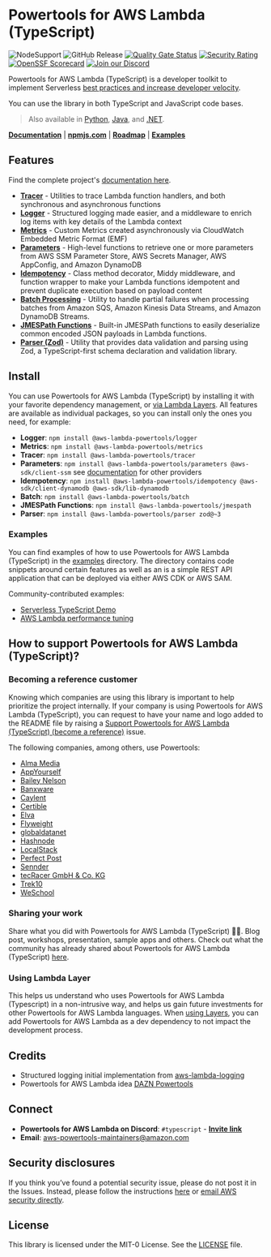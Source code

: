 <!-- markdownlint-disable MD013  -->
# Powertools for AWS Lambda (TypeScript) <!-- omit in toc -->

![NodeSupport](https://img.shields.io/static/v1?label=node&message=%2016|%2018|%2020&color=green?style=flat-square&logo=node)
![GitHub Release](https://img.shields.io/github/v/release/aws-powertools/powertools-lambda-typescript?style=flat-square)
[![Quality Gate Status](https://sonarcloud.io/api/project_badges/measure?project=aws-powertools_powertools-lambda-typescript&metric=alert_status)](https://sonarcloud.io/summary/new_code?id=aws-powertools_powertools-lambda-typescript)
[![Security Rating](https://sonarcloud.io/api/project_badges/measure?project=aws-powertools_powertools-lambda-typescript&metric=security_rating)](https://sonarcloud.io/summary/new_code?id=aws-powertools_powertools-lambda-typescript)
[![OpenSSF Scorecard](https://api.securityscorecards.dev/projects/github.com/aws-powertools/powertools-lambda-typescript/badge)](https://api.securityscorecards.dev/projects/github.com/aws-powertools/powertools-lambda-typescript)
[![Join our Discord](https://dcbadge.vercel.app/api/server/B8zZKbbyET?style=flat-square)](https://discord.gg/B8zZKbbyET)

Powertools for AWS Lambda (TypeScript) is a developer toolkit to implement Serverless [best practices and increase developer velocity](https://docs.powertools.aws.dev/lambda/typescript/latest/#features).

You can use the library in both TypeScript and JavaScript code bases.

> Also available in [Python](https://github.com/aws-powertools/powertools-lambda-python), [Java](https://github.com/aws-powertools/powertools-lambda-java), and [.NET](https://github.com/aws-powertools/powertools-lambda-dotnet).

**[Documentation](https://docs.powertools.aws.dev/lambda/typescript/latest)** | **[npmjs.com](https://www.npmjs.com/org/aws-lambda-powertools)** | **[Roadmap](https://docs.powertools.aws.dev/lambda/typescript/latest/roadmap)** | **[Examples](https://github.com/aws-powertools/powertools-lambda-typescript/tree/main/examples)**

## Features

Find the complete project's [documentation here](https://docs.powertools.aws.dev/lambda/typescript/latest).

- **[Tracer](https://docs.powertools.aws.dev/lambda/typescript/latest/core/tracer/)** - Utilities to trace Lambda function handlers, and both synchronous and asynchronous functions
- **[Logger](https://docs.powertools.aws.dev/lambda/typescript/latest/core/logger/)** - Structured logging made easier, and a middleware to enrich log items with key details of the Lambda context
- **[Metrics](https://docs.powertools.aws.dev/lambda/typescript/latest/core/metrics/)** - Custom Metrics created asynchronously via CloudWatch Embedded Metric Format (EMF)
- **[Parameters](https://docs.powertools.aws.dev/lambda/typescript/latest/utilities/parameters/)** - High-level functions to retrieve one or more parameters from AWS SSM Parameter Store, AWS Secrets Manager, AWS AppConfig, and Amazon DynamoDB
- **[Idempotency](https://docs.powertools.aws.dev/lambda/typescript/latest/utilities/idempotency/)** - Class method decorator, Middy middleware, and function wrapper to make your Lambda functions idempotent and prevent duplicate execution based on payload content
- **[Batch Processing](https://docs.powertools.aws.dev/lambda/typescript/latest/utilities/batch/)** - Utility to handle partial failures when processing batches from Amazon SQS, Amazon Kinesis Data Streams, and Amazon DynamoDB Streams.
- **[JMESPath Functions](https://docs.powertools.aws.dev/lambda/typescript/latest/utilities/jmespath/)** - Built-in JMESPath functions to easily deserialize common encoded JSON payloads in Lambda functions.
- **[Parser (Zod)](https://docs.powertools.aws.dev/lambda/typescript/latest/utilities/parser/)** - Utility that provides data validation and parsing using Zod, a TypeScript-first schema declaration and validation library.

## Install

You can use Powertools for AWS Lambda (TypeScript) by installing it with your favorite dependency management, or [via Lambda Layers](https://docs.powertools.aws.dev/lambda/typescript/latest/#lambda-layer_1). All features are available as individual packages, so you can install only the ones you need, for example:

- **Logger**: `npm install @aws-lambda-powertools/logger`
- **Metrics**: `npm install @aws-lambda-powertools/metrics`
- **Tracer**: `npm install @aws-lambda-powertools/tracer`
- **Parameters**: `npm install @aws-lambda-powertools/parameters @aws-sdk/client-ssm` see [documentation](https://docs.powertools.aws.dev/lambda/typescript/latest/utilities/parameters/#installation) for other providers
- **Idempotency**: `npm install @aws-lambda-powertools/idempotency @aws-sdk/client-dynamodb @aws-sdk/lib-dynamodb`
- **Batch**: `npm install @aws-lambda-powertools/batch`
- **JMESPath Functions**: `npm install @aws-lambda-powertools/jmespath`
- **Parser**: `npm install @aws-lambda-powertools/parser zod@~3`

### Examples

You can find examples of how to use Powertools for AWS Lambda (TypeScript) in the [examples](https://github.com/aws-powertools/powertools-lambda-typescript/tree/main/examples) directory. The directory contains code snippets around certain features as well as an is a simple REST API application that can be deployed via either AWS CDK or AWS SAM.

Community-contributed examples:

- [Serverless TypeScript Demo](https://github.com/aws-samples/serverless-typescript-demo)
- [AWS Lambda performance tuning](https://github.com/aws-samples/optimizations-for-lambda-functions)

## How to support Powertools for AWS Lambda (TypeScript)?

### Becoming a reference customer

Knowing which companies are using this library is important to help prioritize the project internally. If your company is using Powertools for AWS Lambda (TypeScript), you can request to have your name and logo added to the README file by raising a [Support Powertools for AWS Lambda (TypeScript) (become a reference)](https://github.com/aws-powertools/powertools-lambda-typescript/issues/new?assignees=&labels=customer-reference&template=support_powertools.yml&title=%5BSupport+Lambda+Powertools%5D%3A+%3Cyour+organization+name%3E) issue.

The following companies, among others, use Powertools:

- [Alma Media](https://www.almamedia.fi)
- [AppYourself](https://appyourself.net)
- [Bailey Nelson](https://www.baileynelson.com.au)
- [Banxware](https://www.banxware.com)
- [Caylent](https://caylent.com/)
- [Certible](https://www.certible.com/)
- [Elva](https://elva-group.com)
- [Flyweight](https://flyweight.io/)
- [globaldatanet](https://globaldatanet.com/)
- [Hashnode](https://hashnode.com/)
- [LocalStack](https://localstack.cloud/)
- [Perfect Post](https://www.perfectpost.fr)
- [Sennder](https://sennder.com/)
- [tecRacer GmbH & Co. KG](https://www.tecracer.com/)
- [Trek10](https://www.trek10.com/)
- [WeSchool](https://www.weschool.com)

### Sharing your work

Share what you did with Powertools for AWS Lambda (TypeScript) 💞💞. Blog post, workshops, presentation, sample apps and others. Check out what the community has already shared about Powertools for AWS Lambda (TypeScript) [here](https://docs.powertools.aws.dev/lambda/typescript/latest/we_made_this).

### Using Lambda Layer

This helps us understand who uses Powertools for AWS Lambda (Typescript) in a non-intrusive way, and helps us gain future investments for other Powertools for AWS Lambda languages. When [using Layers](https://docs.powertools.aws.dev/lambda/typescript/latest/#lambda-layer), you can add Powertools for AWS Lambda as a dev dependency to not impact the development process.

## Credits

- Structured logging initial implementation from [aws-lambda-logging](https://gitlab.com/hadrien/aws_lambda_logging)
- Powertools for AWS Lambda idea [DAZN Powertools](https://github.com/getndazn/dazn-lambda-powertools/)

## Connect

- **Powertools for AWS Lambda on Discord**: `#typescript` - **[Invite link](https://discord.gg/B8zZKbbyET)**
- **Email**: <aws-powertools-maintainers@amazon.com>

## Security disclosures

If you think you’ve found a potential security issue, please do not post it in the Issues.  Instead, please follow the instructions [here](https://aws.amazon.com/security/vulnerability-reporting/) or [email AWS security directly](mailto:aws-security@amazon.com).

## License

This library is licensed under the MIT-0 License. See the [LICENSE](https://github.com/aws-powertools/powertools-lambda-typescript/blob/main/LICENSE) file.
